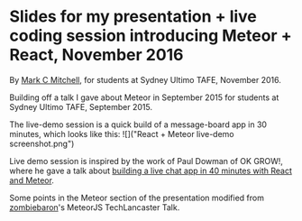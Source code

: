 # Slides for my presentation + live coding session introducing Meteor + React, November 2016
By [Mark C Mitchell](http://www.markcmitchell.net), for students at Sydney Ultimo TAFE, November 2016.

Building off a talk I gave about Meteor in September 2015 for students at Sydney Ultimo TAFE, September 2015.

The live-demo session is a quick build of a message-board app in 30 minutes, which looks like this:
![]("React + Meteor live-demo screenshot.png")

Live demo session is inspired by the work of Paul Dowman of OK GROW!, where he gave a talk about [building
a live chat app in 40 minutes with React and Meteor](https://www.youtube.com/watch?v=xcej5OboUVM).  


Some points in the Meteor section of the presentation modified from [zombiebaron](https://github.com/zlot/TechLancaster-Meteor-Talk)'s MeteorJS TechLancaster Talk.
